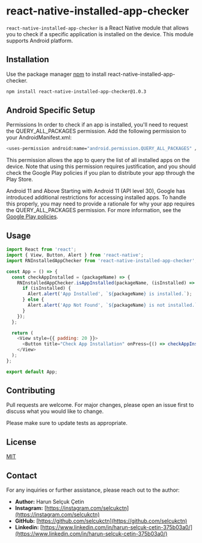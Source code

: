 # react-native-installed-app-checker

`react-native-installed-app-checker` is a React Native module that allows you to check if a specific application is installed on the device. This module supports Android platform.

## Installation

Use the package manager [npm](https://www.npmjs.com/package/react-native-installed-app-checker) to install react-native-installed-app-checker.

```bash
npm install react-native-installed-app-checker@1.0.3
```
## Android Specific Setup

Permissions
In order to check if an app is installed, you'll need to request the QUERY_ALL_PACKAGES permission. Add the following permission to your AndroidManifest.xml:

```bash
<uses-permission android:name="android.permission.QUERY_ALL_PACKAGES" />
```
This permission allows the app to query the list of all installed apps on the device. Note that using this permission requires justification, and you should check the Google Play policies if you plan to distribute your app through the Play Store.

Android 11 and Above
Starting with Android 11 (API level 30), Google has introduced additional restrictions for accessing installed apps. To handle this properly, you may need to provide a rationale for why your app requires the QUERY_ALL_PACKAGES permission. For more information, see the [Google Play policies](https://play.google/developer-content-policy/).
## Usage

```javascript
import React from 'react';
import { View, Button, Alert } from 'react-native';
import RNInstalledAppChecker from 'react-native-installed-app-checker';

const App = () => {
  const checkAppInstalled = (packageName) => {
    RNInstalledAppChecker.isAppInstalled(packageName, (isInstalled) => {
      if (isInstalled) {
        Alert.alert('App Installed', `${packageName} is installed.`);
      } else {
        Alert.alert('App Not Found', `${packageName} is not installed.`);
      }
    });
  };

  return (
    <View style={{ padding: 20 }}>
      <Button title="Check App Installation" onPress={() => checkAppInstalled('com.example.otherapp')} />
    </View>
  );
};

export default App;


```

## Contributing

Pull requests are welcome. For major changes, please open an issue first
to discuss what you would like to change.

Please make sure to update tests as appropriate.

## License

[MIT](https://choosealicense.com/licenses/mit/)

## Contact

For any inquiries or further assistance, please reach out to the author:

- **Author:** Harun Selçuk Çetin  
- **Instagram:** [https://instagram.com/selcukctn](https://instagram.com/selcukctn)  
- **GitHub:** [https://github.com/selcukctn](https://github.com/selcukctn)
- **Linkedin:** [https://www.linkedin.com/in/harun-selcuk-cetin-375b03a0/](https://www.linkedin.com/in/harun-selcuk-cetin-375b03a0/)